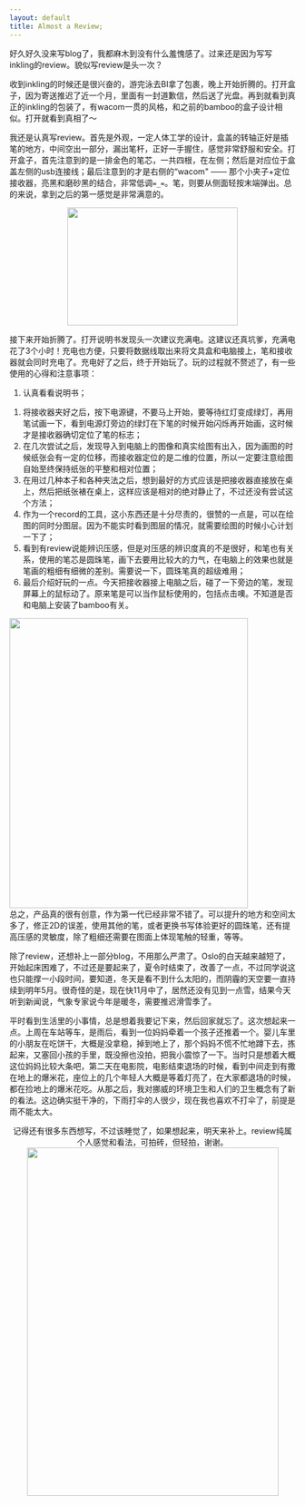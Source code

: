 ```yaml
---
layout: default
title: Almost a Review;
---
```


好久好久没来写blog了，我都麻木到没有什么羞愧感了。过来还是因为写写inkling的review。貌似写review是头一次？

收到inkling的时候还是很兴奋的，游完泳去BI拿了包裹，晚上开始折腾的。打开盒子，因为寄送推迟了近一个月，里面有一封道歉信，然后送了光盘。再到就看到真正的inkling的包装了，有wacom一贯的风格，和之前的bamboo的盒子设计相似。打开就看到真相了～

我还是认真写review。首先是外观，一定人体工学的设计，盒盖的转轴正好是插笔的地方，中间空出一部分，漏出笔杆，正好一手握住，感觉非常舒服和安全。打开盒子，首先注意到的是一排金色的笔芯，一共四根，在左侧；然后是对应位于盒盖左侧的usb连接线；最后注意到的才是右侧的“wacom" —— 那个小夹子+定位接收器，亮黑和磨砂黑的结合，非常低调`=_=`。笔，则要从侧面轻按末端弹出。总的来说，拿到之后的第一感觉是非常满意的。
<p style="text-align:center;"><a href="http://windsdiary.files.wordpress.com/2011/11/dscf98171.jpg"><img class="aligncenter size-medium wp-image-63" title="inkling inside" src="http://windsdiary.files.wordpress.com/2011/11/dscf98171.jpg?w=300" alt="" width="300" height="208" /></a></p>
接下来开始折腾了。打开说明书发现头一次建议充满电。这建议还真坑爹，充满电花了3个小时！充电也方便，只要将数据线取出来将文具盒和电脑接上，笔和接收器就会同时充电了。充电好了之后，终于开始玩了。玩的过程就不赘述了，有一些使用的心得和注意事项：

1. 认真看看说明书；
<ol>
	<li>将接收器夹好之后，按下电源键，不要马上开始，要等待红灯变成绿灯，再用笔试画一下，看到电源灯旁边的绿灯在下笔的时候开始闪烁再开始画，这时候才是接收器确切定位了笔的标志；</li>
	<li>在几次尝试之后，发现导入到电脑上的图像和真实绘图有出入，因为画图的时候纸张会有一定的位移，而接收器定位的是二维的位置，所以一定要注意绘图自始至终保持纸张的平整和相对位置；</li>
	<li>在用过几种本子和各种夹法之后，想到最好的方式应该是把接收器直接放在桌上，然后把纸张裱在桌上，这样应该是相对的绝对静止了，不过还没有尝试这个方法；</li>
	<li>作为一个record的工具，这小东西还是十分尽责的，很赞的一点是，可以在绘图的同时分图层。因为不能实时看到图层的情况，就需要绘图的时候小心计划一下了；</li>
	<li>看到有review说能辨识压感，但是对压感的辨识度真的不是很好，和笔也有关系，使用的笔芯是圆珠笔，画下去要用比较大的力气，在电脑上的效果也就是笔画的粗细有细微的差别。需要说一下，圆珠笔真的超级难用；</li>
	<li>最后介绍好玩的一点。今天把接收器接上电脑之后，碰了一下旁边的笔，发现屏幕上的鼠标动了。原来笔是可以当作鼠标使用的，包括点击噢。不知道是否和电脑上安装了bamboo有关。</li>
</ol>
<div><a href="http://windsdiary.files.wordpress.com/2011/11/compare1.jpg"><img class="aligncenter size-large wp-image-65" title="compare" src="http://windsdiary.files.wordpress.com/2011/11/compare1.jpg?w=841" alt="" width="420" height="511" /></a></div>
总之，产品真的很有创意，作为第一代已经非常不错了。可以提升的地方和空间太多了，修正2D的误差，使用其他的笔，或者更换书写体验更好的圆珠笔，还有提高压感的灵敏度，除了粗细还需要在图面上体现笔触的轻重，等等。

除了review，还想补上一部分blog，不用那么严肃了。Oslo的白天越来越短了，开始起床困难了，不过还是要起来了，夏令时结束了，改善了一点，不过同学说这也只能撑一小段时间，要知道，冬天是看不到什么太阳的，而阴霾的天空要一直持续到明年5月。很奇怪的是，现在快11月中了，居然还没有见到一点雪，结果今天听到新闻说，气象专家说今年是暖冬，需要推迟滑雪季了。

平时看到生活里的小事情，总是想着我要记下来，然后回家就忘了。这次想起来一点。上周在车站等车，是雨后，看到一位妈妈牵着一个孩子还推着一个。婴儿车里的小朋友在吃饼干，大概是没拿稳，掉到地上了，那个妈妈不慌不忙地蹲下去，拣起来，又塞回小孩的手里，既没擦也没拍，把我小震惊了一下。当时只是想着大概这位妈妈比较大条吧，第二天在电影院，电影结束退场的时候，看到中间走到有撒在地上的爆米花，座位上的几个年轻人大概是等着灯亮了，在大家都退场的时候，都在捡地上的爆米花吃。从那之后，我对挪威的环境卫生和人们的卫生概念有了新的看法。这边确实挺干净的，下雨打伞的人很少，现在我也喜欢不打伞了，前提是雨不能太大。
<p style="text-align:center;">记得还有很多东西想写，不过该睡觉了，如果想起来，明天来补上。review纯属个人感觉和看法，可拍砖，但轻拍，谢谢。<a href="http://windsdiary.files.wordpress.com/2011/11/dscf9818.jpg"><img class="aligncenter size-large wp-image-66" title="recent" src="http://windsdiary.files.wordpress.com/2011/11/dscf9818.jpg?w=738" alt="" width="443" height="614" /></a><a href="http://windsdiary.files.wordpress.com/2011/11/dscf9817.jpg">
</a></p>
